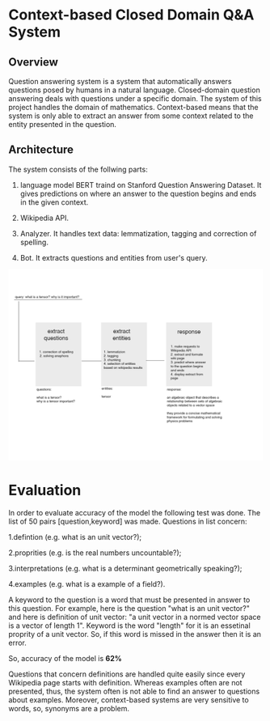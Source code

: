 # Context-based Closed Domain Q&A System

## Overview

Question answering system is a system that automatically answers questions posed by humans in a natural language. Closed-domain question answering deals with questions under a specific domain. The system of this project handles the domain of mathematics. Context-based means that the system is only able to extract an answer from some context related to the entity presented in the question. 

## Architecture

The system consists of the follwing parts: 

1. language model BERT traind on Stanford Question Answering Dataset. It gives predictions on where an answer to the question
begins and ends in the given context.

2. Wikipedia API.

3. Analyzer. It handles text data: lemmatization, tagging and correction of spelling.

4. Bot. It extracts questions and entities from user's query. 

![diagram](https://github.com/constantin50/machine_learning/blob/master/qa_system/diagram.png)



# Evaluation 

In order to evaluate accuracy of the model the following test was done. The list of 50 pairs [question,keyword] 
was made. Questions in list concern:

1.defintion (e.g. what is an unit vector?);

2.proprities (e.g. is the real numbers uncountable?);

3.interpretations (e.g. what is a determinant geometrically speaking?);

4.examples (e.g. what is a example of a field?).

A keyword to the question is a word that must be presented in answer to this question. For example, here is the question 
"what is an unit vector?" and here is definition of unit vector: "a unit vector in a normed vector space is a vector of length 1".
Keyword is the word "length" for it is an essetinal proprity of a unit vector. So, if this word is missed in the answer then
it is an error. 

So, accuracy of the model is <b>62%</b>

Questions that concern definitions are handled quite easily since every Wikipedia page starts with definition. Whereas examples
often are not presented, thus, the system often is not able to find an answer to questions about examples. Moreover, context-based
systems are very sensitive to words, so, synonyms are a problem.  


